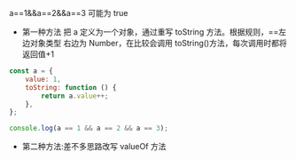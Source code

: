 a==1&&a==2&&a==3 可能为 true

- 第一种方法
  把 a 定义为一个对象，通过重写 toString 方法。根据规则，==左边对象类型
  右边为 Number，在比较会调用 toString()方法，每次调用时都将返回值+1

```js
const a = {
	value: 1,
	toString: function () {
		return a.value++;
	},
};

console.log(a == 1 && a == 2 && a == 3);
```

- 第二种方法:差不多思路改写 valueOf 方法
